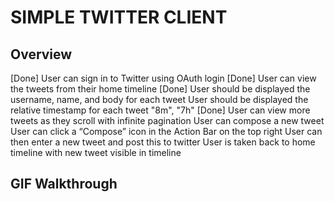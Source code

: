 # SIMPLE TWITTER CLIENT

## Overview
[Done] User can sign in to Twitter using OAuth login
[Done] User can view the tweets from their home timeline
[Done] User should be displayed the username, name, and body for each tweet
User should be displayed the relative timestamp for each tweet "8m", "7h"
[Done] User can view more tweets as they scroll with infinite pagination
User can compose a new tweet
User can click a “Compose” icon in the Action Bar on the top right
User can then enter a new tweet and post this to twitter
User is taken back to home timeline with new tweet visible in timeline

## GIF Walkthrough
